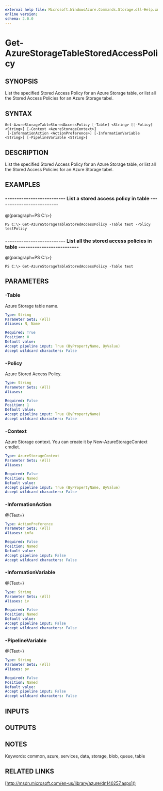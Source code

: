 ```yaml
---
external help file: Microsoft.WindowsAzure.Commands.Storage.dll-Help.xml
online version: 
schema: 2.0.0
---
```


# Get-AzureStorageTableStoredAccessPolicy
## SYNOPSIS
List the specified Stored Access Policy for an Azure Storage table, or list all the Stored Access Policies for an Azure Storage tabel.

## SYNTAX

```
Get-AzureStorageTableStoredAccessPolicy [-Table] <String> [[-Policy] <String>] [-Context <AzureStorageContext>]
 [-InformationAction <ActionPreference>] [-InformationVariable <String>] [-PipelineVariable <String>]
```

## DESCRIPTION
List the specified Stored Access Policy for an Azure Storage table, or list all the Stored Access Policies for an Azure Storage tabel.

## EXAMPLES

### --------------------------  List a stored access policy in table  --------------------------
@{paragraph=PS C:\\\>}

```
PS C:\> Get-AzureStorageTableStoredAccessPolicy -Table test -Policy testPolicy
```

### --------------------------  List all the stored access policies in table  --------------------------
@{paragraph=PS C:\\\>}

```
PS C:\> Get-AzureStorageTableStoredAccessPolicy -Table test
```

## PARAMETERS

### -Table
Azure Storage table name.

```yaml
Type: String
Parameter Sets: (All)
Aliases: N, Name

Required: True
Position: 0
Default value: 
Accept pipeline input: True (ByPropertyName, ByValue)
Accept wildcard characters: False
```

### -Policy
Azure Stored Access Policy.

```yaml
Type: String
Parameter Sets: (All)
Aliases: 

Required: False
Position: 1
Default value: 
Accept pipeline input: True (ByPropertyName)
Accept wildcard characters: False
```

### -Context
Azure Storage context.
You can create it by New-AzureStorageContext cmdlet.

```yaml
Type: AzureStorageContext
Parameter Sets: (All)
Aliases: 

Required: False
Position: Named
Default value: 
Accept pipeline input: True (ByPropertyName, ByValue)
Accept wildcard characters: False
```

### -InformationAction
@{Text=}

```yaml
Type: ActionPreference
Parameter Sets: (All)
Aliases: infa

Required: False
Position: Named
Default value: 
Accept pipeline input: False
Accept wildcard characters: False
```

### -InformationVariable
@{Text=}

```yaml
Type: String
Parameter Sets: (All)
Aliases: iv

Required: False
Position: Named
Default value: 
Accept pipeline input: False
Accept wildcard characters: False
```

### -PipelineVariable
@{Text=}

```yaml
Type: String
Parameter Sets: (All)
Aliases: pv

Required: False
Position: Named
Default value: 
Accept pipeline input: False
Accept wildcard characters: False
```

## INPUTS

## OUTPUTS

## NOTES
Keywords: common, azure, services, data, storage, blob, queue, table

## RELATED LINKS

[http://msdn.microsoft.com/en-us/library/azure/dn140257.aspx]()

